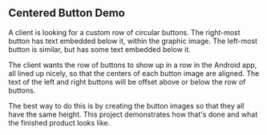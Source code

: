 ## Centered Button Demo ##

A client is looking for a custom row of circular buttons. The right-most button has text embedded below it, within the graphic image. The left-most button is similar, but has some text embedded below it.

The client wants the row of buttons to show up in a row in the Android app, all lined up nicely, so that the centers of each button image are aligned. The text of the left and right buttons will be offset above or below the row of buttons.

The best way to do this is by creating the button images so that they all have the same height. This project demonstrates how that's done and what the finished product looks like.
